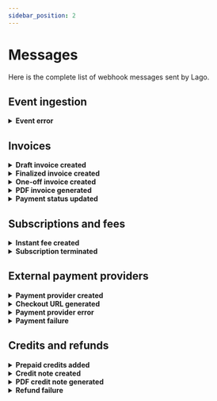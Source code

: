 ```yaml
---
sidebar_position: 2
---
```


# Messages
Here is the complete list of webhook messages sent by Lago.

## Event ingestion

<details className="custom-toggle">
<summary><b>Event error</b></summary>
This webhook is sent when there is an error related to the creation of an event.

```json
{
  "webhook_type": "event.error",
  "object_type": "event_error",
  "event_error": {
    "status": 422,
    "error": "Unprocessable entity",
    "message": "code does not exist",
    "input_params": {
      "transaction_id": "__transaction_id__",
      "external_customer_id": "customer123",
      "code": "code123"
    }
  }
}
```

| Attributes | Description |
| -----------| ----------- |
| **status** &nbsp &nbsp <Type>String</Type> &nbsp &nbsp <NotNullable>Not null</NotNullable> | HTTP status of the error. Possible statuses are `404` or `422` |
| **error** &nbsp &nbsp <Type>String</Type> &nbsp &nbsp <NotNullable>Not null</NotNullable> | HTTP error code. Possible errors are `Not found` or `Unprocessable entity` |
| **message** &nbsp &nbsp <Type>String</Type> &nbsp &nbsp <NotNullable>Not null</NotNullable> | Error code. See next list for the description of each error code. |
| **input_params** &nbsp &nbsp <Type>JSON</Type> &nbsp &nbsp <NotNullable>Not null</NotNullable> | JSON provided at event creation |

| Code | Description |
|--|--|
| **billable_metric_not_found** &nbsp &nbsp <Type>404</Type> | No billable metric matches the given code |
| **customer_not_found** &nbsp &nbsp <Type>404</Type> | No customer matches the external id |
| **subscription_not_found** &nbsp &nbsp <Type>404</Type> | No subscription matches the given external subscription id |
| **invalid_argument** &nbsp &nbsp <Type>422</Type> | No subscription matches the given external subscription id |
| **invalid_recurring_resource** &nbsp &nbsp <Type>422</Type> | Provided recurring resource for persisted event is invalid |
</details>

## Invoices

<details className="custom-toggle">
<summary><b>Draft invoice created</b></summary>
Sent when a new invoice is in draft.

```json
{
  "webhook_type": "invoice.drafted",
  "object_type": "invoice",
  "invoice": {
    "lago_id": "10pb140c-0e7a-44dc-bdff-b683d0770et9",
    "sequential_id": 2,
    "number": "LAG-1234-001-002",
    "issuing_date": "2023-01-22",
    "invoice_type": "subscription",
    "status": "draft",
    "payment_status": "pending",
    "amount_cents": 5500,
    "amount_currency": "USD",
    "vat_amount_cents": 0,
    "vat_amount_currency": "USD",
    "credit_amount_cents": 0,
    "credit_amount_currency": "USD",
    "total_amount_cents": 5500,
    "total_amount_currency": "USD",
    "file_url": null,
    "legacy": false,
    "customer": {
      "lago_id": "578df9d1-a5b5-abc4-b1cd-cc123159cdj3",
      "external_id": "customer_1234",
      "name": "Helen Ross",
      "sequential_id": 26,
      "slug": "LAG-X575-026",
      "created_at": "2023-01-11T06:59:44Z",
      "country": null,
      "address_line1": null,
      "address_line2": null,
      "state": null,
      "zipcode": null,
      "email": null,
      "city": null,
      "url": null,
      "phone": null,
      "logo_url": null,
      "legal_name": null,
      "legal_number": null,
      "currency": "USD",
      "timezone": null,
      "applicable_timezone": "Europe/Paris",
      "billing_configuration": {
        "invoice_grace_period": null,
        "payment_provider": null,
        "vat_rate": null
      }
    },
    "subscriptions": [
      {
        "lago_id": "00911bba-d074-1234-abcd-00d4e57746mm",
        "external_id": "07cc066d-1234-5678-xyzw-e42ea21e6307",
        "lago_customer_id": "578df9d1-a5b5-abc4-b1cd-cc123159cdj3",
        "external_customer_id": "customer_1234",
        "name": "",
        "plan_code": "corporate",
        "status": "active",
        "billing_time": "anniversary",
        "subscription_at": "2023-01-17T15:44:16Z",
        "started_at": "2023-01-17T15:44:16Z",
        "terminated_at": null,
        "canceled_at": null,
        "created_at": "2023-01-17T15:44:39Z",
        "previous_plan_code": null,
        "next_plan_code": null,
        "downgrade_plan_date": null,
        "subscription_date": "2023-01-17"
      }
    ],
    "fees": [
      {
        "lago_id": "12345678-ebea-47de-ghjk-bbbfd42755f3",
        "lago_group_id": null,
        "lago_true_up_fee_id": null,
        "lago_true_up_parent_fee_id": null,
        "item": {
          "type": "subscription",
          "code": "corporate",
          "name": "Corporate"
        },
        "amount_cents": 5500,
        "amount_currency": "USD",
        "vat_amount_cents": 0,
        "vat_amount_currency": "USD",
        "total_amount_cents": 5500,
        "total_amount_currency": "EUR",
        "units": "1.0",
        "events_count": null
      }
    ],
    "credits": []
  }
}
```

| Attributes | Description |
| -----------| ----------- |
| **invoice** &nbsp &nbsp <Type>JSON</Type> &nbsp &nbsp <NotNullable>Not nullable</NotNullable> | [Invoice object](../invoices/invoice-object) |
</details>

<details className="custom-toggle">
<summary><b>Finalized invoice created</b></summary>
Sent when an invoice is finalized.

This will allow your application to proceed with the billing.

```json
{
  "webhook_type": "invoice.created",
  "object_type": "invoice",
  "invoice": {
    "lago_id": "5eb02857-a71e-4ea2-bcf9-57d3a41bc6ba",
    "sequential_id": 2,
    "number": "LAG-1234-001-002",
    "issuing_date": "2022-04-29",
    "invoice_type": "subscription",
    "status": "finalized",
    "payment_status": "succeeded",
    "amount_cents": 100,
    "amount_currency": "EUR",
    "vat_amount_cents": 20,
    "vat_amount_currency": "EUR",
    "total_amount_cents": 120,
    "total_amount_currency": "EUR",
    "file_url": "https://getlago.com/invoice/file",
    "customer": {
      "lago_id": "99a6094e-199b-4101-896a-54e927ce7bd7",
      "sequential_id": 1,
      "slug": "LAG-1234-001",
      "external_id": "5eb02857-a71e-4ea2-bcf9-57d3a41bc6ba",
      "address_line1": "5230 Penfield Ave",
      "address_line2": null,
      "city": "Woodland Hills",
      "country": "US",
      "created_at": "2022-04-29T08:59:51Z",
      "email": "dinesh@piedpiper.test",
      "legal_name": "Coleman-Blair",
      "legal_number": "49-008-2965",
      "logo_url": "http://hooli.com/logo.png",
      "name": "Gavin Belson",
      "phone": "1-171-883-3711 x245",
      "state": "CA",
      "url": "http://hooli.com",
      "vat_rate": 20.0,
      "zipcode": "91364"
    },
    "subscriptions": [
        {
        "lago_id": "b7ab2926-1de8-4428-9bcd-779314ac129b",
        "external_id": "susbcription_external_id",
        "lago_customer_id": "99a6094e-199b-4101-896a-54e927ce7bd7",
        "external_customer_id": "5eb02857-a71e-4ea2-bcf9-57d3a41bc6ba",
        "canceled_at": "2022-04-29T08:59:51Z",
        "created_at": "2022-04-29T08:59:51Z",
        "plan_code": "new_code",
        "started_at": "2022-04-29T08:59:51Z",
        "status": "active",
        "terminated_at": null
      }
    ],
    "fees": [
      {
        "lago_id": "b7ab2926-1de8-4428-9bcd-779314ac129b",
        "lago_group_id": null,
        "lago_true_up_fee_id": null,
        "lago_true_up_parent_fee_id": null,
        "item": {
          "type": "subscription",
          "code": "plan_code",
          "name": "Plan"
        },
        "amount_cents": 100,
        "amount_currency": "EUR",
        "vat_amount_cents": 20,
        "vat_amount_currency": "EUR",
        "total_amount_cents": 120,
        "total_amount_currency": "EUR",
        "units": "0.32",
        "events_count": 23
      }
    ],
    "credits": [
      {
        "lago_id": "b7ab2926-1de8-4428-9bcd-779314ac129b",
        "item": {
          "lago_id": "b7ab2926-1de8-4428-9bcd-779314ac129b",
          "type": "coupon",
          "code": "coupon_code",
          "name": "Coupon"
        },
        "amount_cents": 100,
        "amount_currency": "EUR"
      }
    ]
  }
}
```

| Attributes | Description |
| -----------| ----------- |
| **invoice** &nbsp &nbsp <Type>JSON</Type> &nbsp &nbsp <NotNullable>Not nullable</NotNullable> | [Invoice object](../invoices/invoice-object) |
</details>

<details className="custom-toggle">
<summary><b>One-off invoice created</b></summary>
Sent when a one-off invoice is created. Only add-ons can be applied to one-off invoices.

```json
{
  "webhook_type": "invoice.one_off_created",
  "object_type": "invoice",
  "invoice": {
    "lago_id": "b7b6a31f-b81b-4ae5-a9c8-05c407e47416",
    "sequential_id": 4,
    "number": "ONE-0499-001-004",
    "issuing_date": "2023-05-05",
    "invoice_type": "one_off",
    "status": "finalized",
    "payment_status": "pending",
    "currency": "USD",
    "fees_amount_cents": 25000,
    "vat_amount_cents": 2500,
    "coupons_amount_cents": 0,
    "credit_notes_amount_cents": 0,
    "sub_total_vat_excluded_amount_cents": 25000,
    "sub_total_vat_included_amount_cents": 27500,
    "total_amount_cents": 27500,
    "prepaid_credit_amount_cents": 0,
    "file_url": null,
    "version_number": 3,
    "legacy": false,
    "amount_currency": "USD",
    "vat_amount_currency": "USD",
    "credit_amount_currency": "USD",
    "total_amount_currency": "USD",
    "amount_cents": 25000,
    "credit_amount_cents": 0,
    "customer": {
      "lago_id": "37cee916-5751-4665-9774-aa05bb1a2ffd",
      "external_id": "5eb02857-a71e-4ea2-bcf9-57d3a41bc6ba",
      "name": "Gavin Belson",
      "sequential_id": 1,
      "slug": "TWI-2B86-001",
      "created_at": "2022-06-01T09:01:12Z",
      "country": "US",
      "address_line1": "5230 Penfield Ave",
      "address_line2": null,
      "state": "CA",
      "zipcode": "91364",
      "email": "dinesh@piedpiper.test",
      "city": "Woodland Hills",
      "url": "http://hooli.com",
      "phone": "1-171-883-3711 x245",
      "logo_url": "http://hooli.com/logo.png",
      "legal_name": "Coleman-Blair",
      "legal_number": "49-008-2965",
      "currency": "USD",
      "timezone": null,
      "applicable_timezone": "UTC",
      "billing_configuration": {
        "invoice_grace_period": null,
        "payment_provider": null,
        "vat_rate": 0,
        "document_locale": null
      }
    },
    "fees": [
      {
        "lago_id": "5fe06606-25c8-4aa8-bce8-a19a12383d51",
        "lago_group_id": null,
        "lago_invoice_id": "b7b6a31f-b81b-4ae5-a9c8-05c407e47416",
        "lago_true_up_fee_id": null,
        "lago_true_up_parent_fee_id": null,
        "item": {
          "type": "add_on",
          "code": "setup_fee",
          "name": "Setup Fee",
          "lago_item_id": "b3f1967d-bf84-44a7-b3e9-207024a6aaa5",
          "item_type": "AddOn"
        },
        "amount_cents": 5000,
        "amount_currency": "USD",
        "vat_amount_cents": 500,
        "vat_amount_currency": "USD",
        "total_amount_cents": 5500,
        "total_amount_currency": "USD",
        "units": "5.0",
        "description": "",
        "unit_amount_cents": 1000,
        "events_count": null,
        "payment_status": "pending",
        "created_at": "2023-05-05T15:05:27Z",
        "succeeded_at": null,
        "failed_at": null,
        "refunded_at": null
      },
      {
        "lago_id": "a74705a1-05f2-41cb-b315-ab0c858c215d",
        "lago_group_id": null,
        "lago_invoice_id": "b7b6a31f-b81b-4ae5-a9c8-05c407e47416",
        "lago_true_up_fee_id": null,
        "lago_true_up_parent_fee_id": null,
        "item": {
          "type": "add_on",
          "code": "customer_success_fee",
          "name": "Customer Success",
          "lago_item_id": "66b75fbf-3410-4251-9105-b4b3d5922a1d",
          "item_type": "AddOn"
        },
        "amount_cents": 20000,
        "amount_currency": "USD",
        "vat_amount_cents": 2000,
        "vat_amount_currency": "USD",
        "total_amount_cents": 22000,
        "total_amount_currency": "USD",
        "units": "1.0",
        "description": "My new description",
        "unit_amount_cents": 20000,
        "events_count": null,
        "payment_status": "pending",
        "created_at": "2023-05-05T15:05:27Z",
        "succeeded_at": null,
        "failed_at": null,
        "refunded_at": null
      }
    ]
  }
}
```

| Attributes | Description |
| -----------| ----------- |
| **invoice** &nbsp &nbsp <Type>JSON</Type> &nbsp &nbsp <NotNullable>Not nullable</NotNullable> | [Invoice object](../invoices/invoice-object) |
</details>



<details className="custom-toggle">
<summary><b>PDF invoice generated</b></summary>
Sent when the PDF file has been generated for a customer invoice.

This will allow your application to retrieve the PDF invoice.

```json
{
  "webhook_type": "invoice.generated",
  "object_type": "invoice",
  "invoice": {
    "lago_id": "5eb02857-a71e-4ea2-bcf9-57d3a41bc6ba",
    "sequential_id": 2,
    "number": "LAG-1234-001-002",
    "from_date": "2022-04-01",
    "to_date": "2022-04-30",
    "charges_from_date": "2022-04-01",
    "issuing_date": "",
    "amount_cents": 100,
    "amount_currency": "EUR",
    "vat_amount_cents": 20,
    "vat_amount_currency": "EUR",
    "total_amount_cents": 120,
    "total_amount_currency": "EUR",
    "file_url": "https://getlago.com/invoice/file",
  }
}
```

| Attributes | Description |
| -----------| ----------- |
| **invoice** &nbsp &nbsp <Type>JSON</Type> &nbsp &nbsp <NotNullable>Not nullable</NotNullable> | [Invoice object](../invoices/invoice-object) |
</details>

<details className="custom-toggle">
<summary><b>Payment status updated</b></summary>
Sent when the payment status of an invoice is updated based on information provided by the PSP.

```json
{
  "webhook_type": "invoice.payment_status_updated",
  "object_type": "invoice",
  "invoice": {
    "lago_id": "68133479-abcd-1234-5678-jklm437da000",
    "sequential_id": 1,
    "number": "SEL-AZ22-040-XXX",
    "issuing_date": "2023-04-24",
    "invoice_type": "subscription",
    "status": "finalized",
    "payment_status": "succeeded",
    "currency": "USD",
    "fees_amount_cents": 70,
    "amount_cents": 70,
    "vat_amount_cents": 11,
    "coupons_amount_cents": 0,
    "credit_notes_amount_cents": 0,
    "credit_amount_cents": 0,
    "total_amount_cents": 81,
    "prepaid_credit_amount_cents": 0,
    "file_url": null,
    "version_number": 2,
    "legacy": false,
    "amount_currency": "USD",
    "vat_amount_currency": "USD",
    "credit_amount_currency": "USD",
    "total_amount_currency": "USD"
  }
}
```

| Attributes | Description |
| -----------| ----------- |
| **invoice** &nbsp &nbsp <Type>JSON</Type> &nbsp &nbsp <NotNullable>Not nullable</NotNullable> | [Invoice object](../invoices/invoice-object) |
</details>


## Subscriptions and fees

<details className="custom-toggle">
<summary><b>Instant fee created</b></summary>
Sent when a fee for an instant charge is created.

You can use this information to collect the payment of the instant fee.

```json
{
  "webhook_type": "fee.instant_created",
  "object_type": "fee",
  "fee": {
    "lago_id": "6be23c42-47d2-45a3-9770-5b3572f225c3",
    "lago_group_id": "5b4881e3-b451-472e-9e03-d99379550743",
    "lago_true_up_fee_id": null,
    "lago_true_up_parent_fee_id": null,
    "item": {
      "type": "subscription",
      "code": "plan_code",
      "name": "Plan"
    },
    "amount_cents": 100,
    "amount_currency": "EUR",
    "vat_amount_cents": 20,
    "vat_amount_currency": "EUR",
    "total_amount_cents": 120,
    "total_amount_currency": "EUR",
    "units": "0.32",
    "events_count": 23
  }
}
```

| Attributes | Description |
| -----------| ----------- |
| **fee** &nbsp &nbsp <Type>JSON</Type> &nbsp &nbsp <NotNullable>Not nullable</NotNullable> | [Fee object](../fees/fee-object) |

</details>

<details className="custom-toggle">
<summary><b>Subscription terminated</b></summary>
Sent when a subscription is terminated.

```json
{
  "webhook_type": "subscription.terminated",
  "object_type": "subscription",
  "subscription": {
    "lago_id": "0fd99089-b15a-abcd-1234-a8292df18990",
    "external_id": "custom_sub_id_1234",
    "lago_customer_id": "27b9c2d9-abcd-1234-898f-hyt29a8e0eea",
    "external_customer_id": "customer_1234",
    "name": "",
    "plan_code": "premium",
    "status": "terminated",
    "billing_time": "anniversary",
    "subscription_at": "2023-01-11T10:51:29Z",
    "started_at": "2023-01-11T10:51:29Z",
    "terminated_at": "2023-01-24T14:53:02Z",
    "canceled_at": null,
    "created_at": "2023-01-11T10:51:34Z",
    "previous_plan_code": null,
    "next_plan_code": null,
    "downgrade_plan_date": null,
    "subscription_date": "2023-01-11"
  }
}
```

| Attributes | Description |
| -----------| ----------- |
| **subscription** &nbsp &nbsp <Type>JSON</Type> &nbsp &nbsp <NotNullable>Not nullable</NotNullable> | [Subscription object](../subscriptions/subscription-object) |
</details>

## External payment providers 
<details className="custom-toggle">
<summary><b>Payment provider created</b></summary>
This webhook is sent when a customer is successfully created in the payment provider's application.

This allows you to retrieve the identifier assigned to the customer by the payment service provider.

```json
{
  "webhook_type": "customer.payment_provider_created",
  "object_type": "customer",
  "customer": {
    "lago_id": "99a6094e-199b-4101-896a-54e927ce7bd7",
    "external_id": "5eb02857-a71e-4ea2-bcf9-57d3a41bc6ba",
    "address_line1": "5230 Penfield Ave",
    "address_line2": null,
    "city": "Woodland Hills",
    "country": "US",
    "created_at": "2022-04-29T08:59:51Z",
    "email": "dinesh@piedpiper.test",
    "legal_name": "Coleman-Blair",
    "legal_number": "49-008-2965",
    "logo_url": "http://hooli.com/logo.png",
    "name": "Gavin Belson",
    "phone": "1-171-883-3711 x245",
    "state": "CA",
    "url": "http://hooli.com",
    "vat_rate": 12.5,
    "zipcode": "91364",
    "billing_configuration": {
      "payment_provider": "stripe",
      "provider_customer_id": "cus_12345"
    }
  }
}
```

| Attributes | Description |
| -----------| ----------- |
| **customer** &nbsp &nbsp <Type>JSON</Type> &nbsp &nbsp <NotNullable>Not nullable</NotNullable> | [Customer object](../customers/customer-object) |
</details>


<details className="custom-toggle">
<summary><b>Checkout URL generated</b></summary>
Sent when a new customer is created through integration with GoCardless.

Includes the URL that should be used to set up the [direct debit mandate](../../guide/payments/gocardless-integration#direct-debit).

```json
{
  "webhook_type": "customer.checkout_url_generated",
  "object_type": "payment_provider_customer_checkout_url",
  "payment_provider_customer_checkout_url": {
    "lago_customer_id": "99a6094e-199b-4101-896a-54e927ce7bd7",
    "external_customer_id": "5eb02857-a71e-4ea2-bcf9-57d3a41bc6ba",
    "payment_provider": "gocardless",
    "checkout_url": "__CUSTOM_CHECKOUT_URL__"
  }
}
```

| Attributes | Description |
| -----------| ----------- |
| **lago_customer_id** &nbsp &nbsp <Type>String</Type> &nbsp &nbsp <NotNullable>Not null</NotNullable> | Unique identifer of the customer in Lago |
| **external_customer_id** &nbsp &nbsp <Type>String</Type> &nbsp &nbsp <NotNullable>Not null</NotNullable> | Unique identifer of the customer in your application |
| **payment_provider** &nbsp &nbsp <Type>String</Type> &nbsp &nbsp <NotNullable>Not null</NotNullable> | Default payment provider for this customer |
| **checkout_url** &nbsp &nbsp <Type>String</Type> &nbsp &nbsp <NotNullable>Not null</NotNullable> | URL that should be used to set up the direct debit mandate |
</details>

<details className="custom-toggle">
<summary><b>Payment provider error</b></summary>
This webhook is sent when there is an error related to the creation of a customer in the payment provider's application.

You should review the customer's data.

```json
{
  "webhook_type": "invoice.payment_failure",
  "object_type": "payment_provider_customer_error",
  "payment_provider_customer_error": {
    "lago_id": "5eb02857-a71e-4ea2-bcf9-57d3a41bc6ba",
    "external_id": "5eb02857-a71e-4ea2-bcf9-57d3a41bc6ba",
    "payment_provider": "stripe",
    "provider_error": {
      "message": "Invalid email address",
      "error_code": "email_invalid"
    }
  }
}
```

| Attributes | Description |
| -----------| ----------- |
| **lago_id** &nbsp &nbsp <Type>String</Type> &nbsp &nbsp <NotNullable>Not null</NotNullable> | Unique identifer of the customer in Lago application |
| **external_id** &nbsp &nbsp <Type>String</Type> &nbsp &nbsp <NotNullable>Not null</NotNullable> | Unique identifer of the customer in your application |
| **payment_provider** &nbsp &nbsp <Type>String</Type> | Payment provider used to process the payment |
| **provider_error[message]** &nbsp &nbsp <Type>String</Type> | Error message sent by the payment provider |
| **provider_error[error_code]** &nbsp &nbsp <Type>String</Type> | Error code sent by the payment provider |
</details>

<details className="custom-toggle">
<summary><b>Payment failure</b></summary>
Sent when there is an error related to the payment process.

Usually occurs when no valid payment method is defined for the customer in the payment service provider's application.

```json
{
  "webhook_type": "invoice.payment_failure",
  "object_type": "payment_provider_invoice_payment_error",
  "payment_provider_invoice_payment_error": {
    "lago_invoice_id": "5eb02857-a71e-4ea2-bcf9-57d3a41bc6ba",
    "lago_customer_id": "99a6094e-199b-4101-896a-54e927ce7bd7",
    "external_customer_id": "5eb02857-a71e-4ea2-bcf9-57d3a41bc6ba",
    "provider_customer_id": "cus_123456",
    "payment_provider": "stripe",
    "provider_error": {
      "message": "Cannot charge a customer that has no active card",
      "error_code": "missing"
    }
  }
}
```

| Attributes | Description |
| -----------| ----------- |
| **lago_invoice_id** &nbsp &nbsp <Type>String</Type> &nbsp &nbsp <NotNullable>Not null</NotNullable> | Unique identifer of the invoice in Lago application |
| **lago_customer_id** &nbsp &nbsp <Type>String</Type> &nbsp &nbsp <NotNullable>Not null</NotNullable> | Unique identifer of the customer in Lago application |
| **external_customer_id** &nbsp &nbsp <Type>String</Type> &nbsp &nbsp <NotNullable>Not null</NotNullable> | Unique identifer of the customer in your application |
| **provider_customer_id** &nbsp &nbsp <Type>String</Type> &nbsp &nbsp <NotNullable>Not null</NotNullable> | Unique identifer of the customer in payment provider application |
| **payment_provider** &nbsp &nbsp <Type>String</Type> | Payment provider used to process the payment |
| **provider_error[message]** &nbsp &nbsp <Type>String</Type> | Error message sent by the payment provider |
| **provider_error[error_code]** &nbsp &nbsp <Type>String</Type> | Error code sent by the payment provider |
</details>


## Credits and refunds

<details className="custom-toggle">
<summary><b>Prepaid credits added</b></summary>
Sent when prepaid credits have been added to the customer's wallet.

You can use this information to generate a PDF invoice or collect the payment.

```json
{
  "webhook_type": "invoice.paid_credit_added",
  "object_type": "invoice",
  "invoice": {
    "lago_id": "0e77ace9-68ba-0000-aaaa-999888c43f75",
    "sequential_id": 14,
    "number": "SEL-AZ22-034-014",
    "issuing_date": "2023-04-24",
    "invoice_type": "credit",
    "status": "finalized",
    "payment_status": "pending",
    "currency": "USD",
    "fees_amount_cents": 100,
    "amount_cents": 100,
    "vat_amount_cents": 0,
    "coupons_amount_cents": 0,
    "credit_notes_amount_cents": 0,
    "credit_amount_cents": 0,
    "total_amount_cents": 100,
    "prepaid_credit_amount_cents": 0,
    "file_url": null,
    "version_number": 2,
    "legacy": false,
    "amount_currency": "USD",
    "vat_amount_currency": "USD",
    "credit_amount_currency": "USD",
    "total_amount_currency": "USD",
    "customer": {
      "lago_id": "0e77ace9-68ba-1111-bbbb-999888c43f75",
      "external_id": "customer_1234",
      "name": "James White",
      "sequential_id": 34,
      "slug": "SEL-AZ22-034",
      "created_at": "2023-04-19T21:49:37Z",
      "country": null,
      "address_line1": null,
      "address_line2": null,
      "state": null,
      "zipcode": null,
      "email": null,
      "city": null,
      "url": null,
      "phone": null,
      "logo_url": null,
      "legal_name": null,
      "legal_number": null,
      "currency": "USD",
      "timezone": null,
      "applicable_timezone": "UTC",
      "billing_configuration": {
        "invoice_grace_period": null,
        "payment_provider": null,
        "vat_rate": null,
        "document_locale": null
      }
    },
    "fees": [
      {
        "lago_id": "0e77ace9-68ba-3333-hhhh-999888c43f75",
        "lago_group_id": null,
        "lago_invoice_id": "0e77ace9-68ba-4444-pppp-999888c43f75",
        "lago_true_up_fee_id": null,
        "lago_true_up_parent_fee_id": null,
        "item": {
          "type": "credit",
          "code": "credit",
          "name": "credit",
          "lago_item_id": "0e77ace9-68ba-9999-rrrr-999888c43f75",
          "item_type": "WalletTransaction"
        },
        "amount_cents": 100,
        "amount_currency": "USD",
        "vat_amount_cents": 0,
        "vat_amount_currency": "USD",
        "total_amount_cents": 100,
        "total_amount_currency": "USD",
        "units": "1.0",
        "events_count": null,
        "external_subscription_id": null,
        "payment_status": "pending",
        "created_at": "2023-04-24T08:47:43Z",
        "succeeded_at": null,
        "failed_at": null,
        "refunded_at": null
      }
    ]
  }
}
```

| Attributes | Description |
| -----------| ----------- |
| **invoice** &nbsp &nbsp <Type>JSON</Type> &nbsp &nbsp <NotNullable>Not nullable</NotNullable> | [Invoice object](../invoices/invoice-object) |
</details>

<details className="custom-toggle">
<summary><b>Credit note created</b></summary>
Sent when a new credit note has been issued for a customer.

This will allow your application to proceed with the refund.

```json
{
  "webhook_type": "credit_note.created",
  "object_type": "credit_note",
  "credit_note": {
    "lago_id": "5eb02857-a71e-4ea2-bcf9-57d3a41bc6ba",
    "sequential_id": 2,
    "number": "LAG-1234-CN2",
    "lago_invoice_id": "5eb02857-a71e-4ea2-bcf9-57d3a41bc6ba",
    "invoice_number": "LAG-1234",
    "issuing_date": "2022-12-06",
    "credit_status": "available",
    "refund_status": "pending",
    "reason": "other",
    "description": "Free text",
    "total_amount_cents": 120,
    "total_amount_currency": "EUR",
    "credit_amount_cents": 100,
    "credit_amount_currency": "EUR",
    "refund_amount_cents": 0,
    "refund_amount_currency": "EUR",
    "balance_amount_cents": 100,
    "balance_amount_currency": "EUR",
    "vat_amount_cents": 20,
    "vat_amount_currency": "EUR",
    "sub_total_vat_excluded_amount_cents": 100,
    "sub_total_vat_excluded_amount_currency": "EUR",
    "created_at": "2022-10-06 09:52:00",
    "updated_at": "2022-10-06 09:52:00",
    "file_url": "https://getlago.com/credit_note/file",
    "items": [
      {
        "lago_id": "5eb02857-a71e-4ea2-bcf9-57d3a41bc6ba",
        "amount_cents": 100,
        "amount_currency": "EUR",
        "fee":       {
          "lago_id": "5eb02857-a71e-4ea2-bcf9-57d3a41bc6ba",
          "item": {
            "type": "charge",
            "code": "user_seats",
            "name": "User Seats"
          },
          "amount_cents": 100,
          "amount_currency": "",
          "vat_amount_cents": 20,
          "vat_amount_currency": "EUR",
          "total_amount_cents": 120,
          "total_amount_currency": "EUR",
          "units": 12.6,
          "events_count": 10
        }
      }
    ]
  }
}
```

| Attributes | Description |
| -----------| ----------- |
| **credit_note** &nbsp &nbsp <Type>JSON</Type> &nbsp &nbsp <NotNullable>Not nullable</NotNullable> | [Credit note object](../credit_notes/credit-note-object) |
</details>

<details className="custom-toggle">
<summary><b>PDF credit note generated</b></summary>
Sent when the PDF file has been generated for a credit note.

This will allow your application to retrieve the PDF credit note.

```json
{
  "webhook_type": "credit_note.generated",
  "object_type": "credit_note",
    "credit_note": {
    "lago_id": "5eb02857-a71e-4ea2-bcf9-57d3a41bc6ba",
    "sequential_id": 2,
    "number": "LAG-1234-CN2",
    "lago_invoice_id": "5eb02857-a71e-4ea2-bcf9-57d3a41bc6ba",
    "invoice_number": "LAG-1234",
    "issuing_date": "2022-12-06",
    "credit_status": "available",
    "refund_status": "pending",
    "reason": "other",
    "description": "Free text",
    "total_amount_cents": 120,
    "total_amount_currency": "EUR",
    "credit_amount_cents": 100,
    "credit_amount_currency": "EUR",
    "refund_amount_cents": 0,
    "refund_amount_currency": "EUR",
    "balance_amount_cents": 100,
    "balance_amount_currency": "EUR",
    "vat_amount_cents": 20,
    "vat_amount_currency": "EUR",
    "sub_total_vat_excluded_amount_cents": 100,
    "sub_total_vat_excluded_amount_currency": "EUR",
    "created_at": "2022-10-06 09:52:00",
    "updated_at": "2022-10-06 09:52:00",
    "file_url": "https://getlago.com/credit_note/file",
    "items": [
      {
        "lago_id": "5eb02857-a71e-4ea2-bcf9-57d3a41bc6ba",
        "amount_cents": 100,
        "amount_currency": "EUR",
        "fee":       {
          "lago_id": "5eb02857-a71e-4ea2-bcf9-57d3a41bc6ba",
          "item": {
            "type": "charge",
            "code": "user_seats",
            "name": "User Seats"
          },
          "amount_cents": 100,
          "amount_currency": "",
          "vat_amount_cents": 20,
          "vat_amount_currency": "EUR",
          "total_amount_cents": 120,
          "total_amount_currency": "EUR",
          "units": 12.6,
          "events_count": 10
        }
      }
    ]
  }
}
```

| Attributes | Description |
| -----------| ----------- |
| **credit_note** &nbsp &nbsp <Type>JSON</Type> &nbsp &nbsp <NotNullable>Not nullable</NotNullable> | [Credit note object](../credit_notes/credit-note-object) |
</details>




<details className="custom-toggle">
<summary><b>Refund failure</b></summary>
This webhook is sent when there is an error related to a credit note refund of a payment previously created on a payment provider.

```json
{
  "webhook_type": "credit_note.refund_failure",
  "object_type": "payment_provider_customer_error",
  "credit_note_payment_provider_refund_error": {
    "lago_credit_note_id": "5eb02857-a71e-4ea2-bcf9-57d3a41bc6ba",
    "lago_customer_id": "5eb02857-a71e-4ea2-bcf9-57d3a41bc6ba",
    "external_customer_id": "5eb02857-a71e-4ea2-bcf9-57d3a41bc6ba",
    "provider_customer_id": "5eb02857-a71e-4ea2-bcf9-57d3a41bc6ba",
    "payment_provider": "stripe",
    "provider_error": {
      "message": "error message",
      "code": "error_code"
    },
  }
}
```

| Attributes | Description |
| -----------| ----------- |
| **lago_credit_note_id** &nbsp &nbsp <Type>String</Type> &nbsp &nbsp <NotNullable>Not null</NotNullable> | Unique identifer of the credit note in Lago application |
| **lago_customer_id** &nbsp &nbsp <Type>String</Type> &nbsp &nbsp <NotNullable>Not null</NotNullable> | Unique identifer of the customer in Lago application |
| **external_customer_id** &nbsp &nbsp <Type>String</Type> &nbsp &nbsp <NotNullable>Not null</NotNullable> | Unique identifer of the customer in your application |
| **provider_customer_id** &nbsp &nbsp <Type>String</Type> &nbsp &nbsp <NotNullable>Not null</NotNullable> | Unique identifer of the customer in payment provider |
| **payment_provider** &nbsp &nbsp <Type>String</Type> &nbsp &nbsp <NotNullable>Not null</NotNullable> | Payment provider used to process the payment |
| **provider_error[message]** &nbsp &nbsp <Type>String</Type> | Error message sent by the payment provider |
| **provider_error[error_code]** &nbsp &nbsp <Type>String</Type> | Error message sent by the payment provider |
</details>


